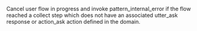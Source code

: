 Cancel user flow in progress and invoke pattern_internal_error if the flow reached a collect step which 
does not have an associated utter_ask response or action_ask action defined in the domain.
